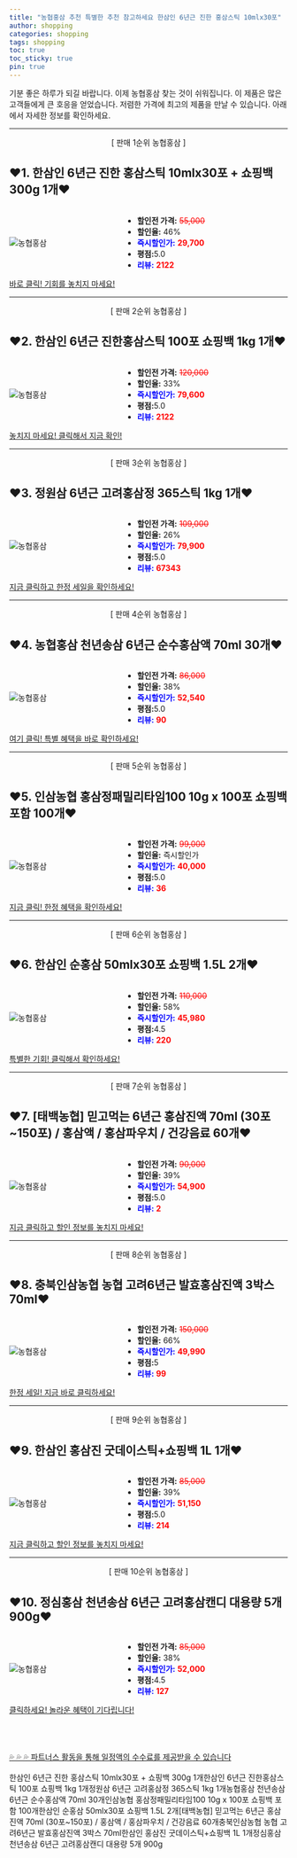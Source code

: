 ```yaml
---
title: "농협홍삼 추천 특별한 추천 참고하세요 한삼인 6년근 진한 홍삼스틱 10mlx30포"
author: shopping
categories: shopping
tags: shopping
toc: true
toc_sticky: true
pin: true
---
```

기분 좋은 하루가 되길 바랍니다. 이제 농협홍삼 찾는 것이 쉬워집니다. 이 제품은 많은 고객들에게 큰 호응을 얻었습니다. 저렴한 가격에 최고의 제품을 만날 수 있습니다. 아래에서 자세한 정보를 확인하세요.

---
<p class="toplist" style="margin: 0 auto; display: block; width: fit-content;">[ 판매 1순위 농협홍삼 ]</p>

<h2><strong>❤️1. 한삼인 6년근 진한 홍삼스틱 10mlx30포 + 쇼핑백 300g 1개❤️</strong></h2>

<div style="display: flex; align-items: center;">
    <div style="flex: 0.4;">
        <img src="https://thumbnail9.coupangcdn.com/thumbnails/remote/230x230ex/image/retail/images/2023/06/28/9/2/d7d32f36-ecc0-4e01-8ff3-468e1c07b893.jpg" alt="농협홍삼" style="max-width: 100%;">
    </div>
    <div style="flex: 0.6; margin-left: 10px;">
        <ul>
            <li><strong>할인전 가격:</strong> <del style="color: red;">55,000</del></li>
            <li><strong>할인율:</strong> 46%</li>
            <li><span style='color:blue'><strong>즉시할인가:</strong></span> <span style='color:red'><strong>29,700</strong></span></li>
            <li><strong>평점:</strong>5.0</li>
            <li><span style='color:blue'><strong>리뷰:</strong></span> <span style='color:red'><strong>2122</strong></span></li>
        </ul>
    </div>
</div>
<div class="center">
    <a href="https://selin100587.github.io?lptag=AF9450613&subid=githubio&pageKey=8203669752&traceid=V0-153&itemId=19292009806&vendorItemId=86406737865" class="myButton">
        바로 클릭! 기회를 놓치지 마세요!
    </a>
</div>


---
<p class="toplist" style="margin: 0 auto; display: block; width: fit-content;">[ 판매 2순위 농협홍삼 ]</p>

<h2><strong>❤️2. 한삼인 6년근 진한홍삼스틱 100포 쇼핑백 1kg 1개❤️</strong></h2>

<div style="display: flex; align-items: center;">
    <div style="flex: 0.4;">
        <img src="https://thumbnail8.coupangcdn.com/thumbnails/remote/230x230ex/image/retail/images/435056553841694-a1e57863-2562-4ffc-86f5-df6b6bbd9c2e.jpg" alt="농협홍삼" style="max-width: 100%;">
    </div>
    <div style="flex: 0.6; margin-left: 10px;">
        <ul>
            <li><strong>할인전 가격:</strong> <del style="color: red;">120,000</del></li>
            <li><strong>할인율:</strong> 33%</li>
            <li><span style='color:blue'><strong>즉시할인가:</strong></span> <span style='color:red'><strong>79,600</strong></span></li>
            <li><strong>평점:</strong>5.0</li>
            <li><span style='color:blue'><strong>리뷰:</strong></span> <span style='color:red'><strong>2122</strong></span></li>
        </ul>
    </div>
</div>
<div class="center">
    <a href="https://selin100587.github.io?lptag=AF9450613&subid=githubio&pageKey=8203669752&traceid=V0-153&itemId=18568204919&vendorItemId=82722234852" class="myButton">
        놓치지 마세요! 클릭해서 지금 확인!
    </a>
</div>


---
<p class="toplist" style="margin: 0 auto; display: block; width: fit-content;">[ 판매 3순위 농협홍삼 ]</p>

<h2><strong>❤️3. 정원삼 6년근 고려홍삼정 365스틱 1kg 1개❤️</strong></h2>

<div style="display: flex; align-items: center;">
    <div style="flex: 0.4;">
        <img src="https://thumbnail8.coupangcdn.com/thumbnails/remote/230x230ex/image/retail/images/3024499191748175-967a9951-4b93-4411-be9d-3e90dab2fe21.jpg" alt="농협홍삼" style="max-width: 100%;">
    </div>
    <div style="flex: 0.6; margin-left: 10px;">
        <ul>
            <li><strong>할인전 가격:</strong> <del style="color: red;">109,000</del></li>
            <li><strong>할인율:</strong> 26%</li>
            <li><span style='color:blue'><strong>즉시할인가:</strong></span> <span style='color:red'><strong>79,900</strong></span></li>
            <li><strong>평점:</strong>5.0</li>
            <li><span style='color:blue'><strong>리뷰:</strong></span> <span style='color:red'><strong>67343</strong></span></li>
        </ul>
    </div>
</div>
<div class="center">
    <a href="https://selin100587.github.io?lptag=AF9450613&subid=githubio&pageKey=7481220910&traceid=V0-153&itemId=19542135916&vendorItemId=5198234852" class="myButton">
        지금 클릭하고 한정 세일을 확인하세요!
    </a>
</div>


---
<p class="toplist" style="margin: 0 auto; display: block; width: fit-content;">[ 판매 4순위 농협홍삼 ]</p>

<h2><strong>❤️4. 농협홍삼 천년송삼 6년근 순수홍삼액 70ml 30개❤️</strong></h2>

<div style="display: flex; align-items: center;">
    <div style="flex: 0.4;">
        <img src="https://thumbnail8.coupangcdn.com/thumbnails/remote/230x230ex/image/vendor_inventory/7170/3c3339c9ef3eb86401a5f269f35d11f825530ae50b85d93c8df0af121df4.jpg" alt="농협홍삼" style="max-width: 100%;">
    </div>
    <div style="flex: 0.6; margin-left: 10px;">
        <ul>
            <li><strong>할인전 가격:</strong> <del style="color: red;">86,000</del></li>
            <li><strong>할인율:</strong> 38%</li>
            <li><span style='color:blue'><strong>즉시할인가:</strong></span> <span style='color:red'><strong>52,540</strong></span></li>
            <li><strong>평점:</strong>5.0</li>
            <li><span style='color:blue'><strong>리뷰:</strong></span> <span style='color:red'><strong>90</strong></span></li>
        </ul>
    </div>
</div>
<div class="center">
    <a href="https://selin100587.github.io?lptag=AF9450613&subid=githubio&pageKey=8090998176&traceid=V0-153&itemId=23719530942&vendorItemId=89520199749" class="myButton">
        여기 클릭! 특별 혜택을 바로 확인하세요!
    </a>
</div>


---
<p class="toplist" style="margin: 0 auto; display: block; width: fit-content;">[ 판매 5순위 농협홍삼 ]</p>

<h2><strong>❤️5. 인삼농협 홍삼정패밀리타임100 10g x 100포 쇼핑백 포함 100개❤️</strong></h2>

<div style="display: flex; align-items: center;">
    <div style="flex: 0.4;">
        <img src="https://thumbnail8.coupangcdn.com/thumbnails/remote/230x230ex/image/vendor_inventory/42f1/7f97fb93aa1c49b5e7719712796afd9a89e8883dba59f998a80e0b012337.png" alt="농협홍삼" style="max-width: 100%;">
    </div>
    <div style="flex: 0.6; margin-left: 10px;">
        <ul>
            <li><strong>할인전 가격:</strong> <del style="color: red;">99,000</del></li>
            <li><strong>할인율:</strong> 즉시할인가</li>
            <li><span style='color:blue'><strong>즉시할인가:</strong></span> <span style='color:red'><strong>40,000</strong></span></li>
            <li><strong>평점:</strong>5.0</li>
            <li><span style='color:blue'><strong>리뷰:</strong></span> <span style='color:red'><strong>36</strong></span></li>
        </ul>
    </div>
</div>
<div class="center">
    <a href="https://selin100587.github.io?lptag=AF9450613&subid=githubio&pageKey=6396441400&traceid=V0-153&itemId=18216362645&vendorItemId=85364219204" class="myButton">
        지금 클릭! 한정 혜택을 확인하세요!
    </a>
</div>


---
<p class="toplist" style="margin: 0 auto; display: block; width: fit-content;">[ 판매 6순위 농협홍삼 ]</p>

<h2><strong>❤️6. 한삼인 순홍삼 50mlx30포 쇼핑백 1.5L 2개❤️</strong></h2>

<div style="display: flex; align-items: center;">
    <div style="flex: 0.4;">
        <img src="https://thumbnail7.coupangcdn.com/thumbnails/remote/230x230ex/image/retail/images/5178fb28-8caa-4c40-869f-3c9274dd27e36246204796389094620.png" alt="농협홍삼" style="max-width: 100%;">
    </div>
    <div style="flex: 0.6; margin-left: 10px;">
        <ul>
            <li><strong>할인전 가격:</strong> <del style="color: red;">110,000</del></li>
            <li><strong>할인율:</strong> 58%</li>
            <li><span style='color:blue'><strong>즉시할인가:</strong></span> <span style='color:red'><strong>45,980</strong></span></li>
            <li><strong>평점:</strong>4.5</li>
            <li><span style='color:blue'><strong>리뷰:</strong></span> <span style='color:red'><strong>220</strong></span></li>
        </ul>
    </div>
</div>
<div class="center">
    <a href="https://selin100587.github.io?lptag=AF9450613&subid=githubio&pageKey=7276049965&traceid=V0-153&itemId=21901198407&vendorItemId=88949224197" class="myButton">
        특별한 기회! 클릭해서 확인하세요!
    </a>
</div>


---
<p class="toplist" style="margin: 0 auto; display: block; width: fit-content;">[ 판매 7순위 농협홍삼 ]</p>

<h2><strong>❤️7. [태백농협] 믿고먹는 6년근 홍삼진액 70ml (30포~150포) / 홍삼액 / 홍삼파우치 / 건강음료 60개❤️</strong></h2>

<div style="display: flex; align-items: center;">
    <div style="flex: 0.4;">
        <img src="https://thumbnail10.coupangcdn.com/thumbnails/remote/230x230ex/image/vendor_inventory/6df2/9ea6422f9c4e8fc520e81d5bc25ba9d8ee38707f6b1ea3e0096bd0be8aac.jpg" alt="농협홍삼" style="max-width: 100%;">
    </div>
    <div style="flex: 0.6; margin-left: 10px;">
        <ul>
            <li><strong>할인전 가격:</strong> <del style="color: red;">90,000</del></li>
            <li><strong>할인율:</strong> 39%</li>
            <li><span style='color:blue'><strong>즉시할인가:</strong></span> <span style='color:red'><strong>54,900</strong></span></li>
            <li><strong>평점:</strong>5.0</li>
            <li><span style='color:blue'><strong>리뷰:</strong></span> <span style='color:red'><strong>2</strong></span></li>
        </ul>
    </div>
</div>
<div class="center">
    <a href="https://selin100587.github.io?lptag=AF9450613&subid=githubio&pageKey=7479818658&traceid=V0-153&itemId=19535433525&vendorItemId=86579069885" class="myButton">
        지금 클릭하고 할인 정보를 놓치지 마세요!
    </a>
</div>


---
<p class="toplist" style="margin: 0 auto; display: block; width: fit-content;">[ 판매 8순위 농협홍삼 ]</p>

<h2><strong>❤️8. 충북인삼농협 농협 고려6년근 발효홍삼진액 3박스 70ml❤️</strong></h2>

<div style="display: flex; align-items: center;">
    <div style="flex: 0.4;">
        <img src="https://thumbnail7.coupangcdn.com/thumbnails/remote/230x230ex/image/vendor_inventory/28fa/fcac9444c344cc7bdc6dfd70c07e37a10cefb1535d4f24c51e797ef7e147.jpg" alt="농협홍삼" style="max-width: 100%;">
    </div>
    <div style="flex: 0.6; margin-left: 10px;">
        <ul>
            <li><strong>할인전 가격:</strong> <del style="color: red;">150,000</del></li>
            <li><strong>할인율:</strong> 66%</li>
            <li><span style='color:blue'><strong>즉시할인가:</strong></span> <span style='color:red'><strong>49,990</strong></span></li>
            <li><strong>평점:</strong>5</li>
            <li><span style='color:blue'><strong>리뷰:</strong></span> <span style='color:red'><strong>99</strong></span></li>
        </ul>
    </div>
</div>
<div class="center">
    <a href="https://selin100587.github.io?lptag=AF9450613&subid=githubio&pageKey=7124636931&traceid=V0-153&itemId=13127804323&vendorItemId=88484663818" class="myButton">
        한정 세일! 지금 바로 클릭하세요!
    </a>
</div>


---
<p class="toplist" style="margin: 0 auto; display: block; width: fit-content;">[ 판매 9순위 농협홍삼 ]</p>

<h2><strong>❤️9. 한삼인 홍삼진 굿데이스틱+쇼핑백 1L 1개❤️</strong></h2>

<div style="display: flex; align-items: center;">
    <div style="flex: 0.4;">
        <img src="https://thumbnail8.coupangcdn.com/thumbnails/remote/230x230ex/image/retail/images/2024/03/13/15/0/a66734c7-250d-4005-8276-c9f4125cdf67.jpg" alt="농협홍삼" style="max-width: 100%;">
    </div>
    <div style="flex: 0.6; margin-left: 10px;">
        <ul>
            <li><strong>할인전 가격:</strong> <del style="color: red;">85,000</del></li>
            <li><strong>할인율:</strong> 39%</li>
            <li><span style='color:blue'><strong>즉시할인가:</strong></span> <span style='color:red'><strong>51,150</strong></span></li>
            <li><strong>평점:</strong>5.0</li>
            <li><span style='color:blue'><strong>리뷰:</strong></span> <span style='color:red'><strong>214</strong></span></li>
        </ul>
    </div>
</div>
<div class="center">
    <a href="https://selin100587.github.io?lptag=AF9450613&subid=githubio&pageKey=7956389644&traceid=V0-153&itemId=21983177981&vendorItemId=89030788725" class="myButton">
        지금 클릭하고 할인 정보를 놓치지 마세요!
    </a>
</div>


---
<p class="toplist" style="margin: 0 auto; display: block; width: fit-content;">[ 판매 10순위 농협홍삼 ]</p>

<h2><strong>❤️10. 정심홍삼 천년송삼 6년근 고려홍삼캔디 대용량 5개 900g❤️</strong></h2>

<div style="display: flex; align-items: center;">
    <div style="flex: 0.4;">
        <img src="https://thumbnail9.coupangcdn.com/thumbnails/remote/230x230ex/image/vendor_inventory/9146/aa8fe73b189d6e1a467e237d871cb8d1d13c1aa58f0059891d56c599f88e.jpg" alt="농협홍삼" style="max-width: 100%;">
    </div>
    <div style="flex: 0.6; margin-left: 10px;">
        <ul>
            <li><strong>할인전 가격:</strong> <del style="color: red;">85,000</del></li>
            <li><strong>할인율:</strong> 38%</li>
            <li><span style='color:blue'><strong>즉시할인가:</strong></span> <span style='color:red'><strong>52,000</strong></span></li>
            <li><strong>평점:</strong>4.5</li>
            <li><span style='color:blue'><strong>리뷰:</strong></span> <span style='color:red'><strong>127</strong></span></li>
        </ul>
    </div>
</div>
<div class="center">
    <a href="https://selin100587.github.io?lptag=AF9450613&subid=githubio&pageKey=8005985302&traceid=V0-153&itemId=22830638954&vendorItemId=89865404782" class="myButton">
        클릭하세요! 놀라운 혜택이 기다립니다!
    </a>
</div>

<br><br><br>[💦 💦 💦 파트너스 활동을 통해 일정액의 수수료를 제공받을 수 있습니다](https://link.coupang.com/a/bcpT2c)<br><br>한삼인 6년근 진한 홍삼스틱 10mlx30포 + 쇼핑백 300g 1개한삼인 6년근 진한홍삼스틱 100포 쇼핑백 1kg 1개정원삼 6년근 고려홍삼정 365스틱 1kg 1개농협홍삼 천년송삼 6년근 순수홍삼액 70ml 30개인삼농협 홍삼정패밀리타임100 10g x 100포 쇼핑백 포함 100개한삼인 순홍삼 50mlx30포 쇼핑백 1.5L 2개[태백농협] 믿고먹는 6년근 홍삼진액 70ml (30포~150포) / 홍삼액 / 홍삼파우치 / 건강음료 60개충북인삼농협 농협 고려6년근 발효홍삼진액 3박스 70ml한삼인 홍삼진 굿데이스틱+쇼핑백 1L 1개정심홍삼 천년송삼 6년근 고려홍삼캔디 대용량 5개 900g